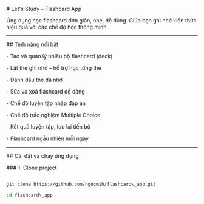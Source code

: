 \# Let's Study – Flashcard App



Ứng dụng học flashcard đơn giản, nhẹ, dễ dùng. Giúp bạn ghi nhớ kiến thức hiệu quả với các chế độ học thông minh.



---



\## Tính năng nổi bật



\-  Tạo và quản lý nhiều bộ flashcard (deck)

\-  Lật thẻ ghi nhớ – hỗ trợ học từng thẻ

\-  Đánh dấu thẻ đã nhớ

\-  Sửa và xoá flashcard dễ dàng

\-  Chế độ luyện tập nhập đáp án

\-  Chế độ trắc nghiệm Multiple Choice

\-  Kết quả luyện tập, lưu lại tiến bộ

\-  Flashcard ngẫu nhiên mỗi ngày



---



\##  Cài đặt và chạy ứng dụng



\### 1. Clone project

```bash

git clone https://github.com/ngocmih/flashcard\_app.git

cd flashcard\_app



